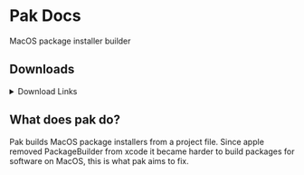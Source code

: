 # Pak Docs
MacOS package installer builder

## Downloads
<details>
<summary>Download Links</summary>
<br>
<a href="https://gitlab.com/Interfiber/pak/uploads/9cdd38569a5057cb00f1e516d186b13c/installer.pkg">Download v0.2.1</a>

<a href="https://gitlab.com/Interfiber/pak/uploads/5f506877c4500e1616a57a12915dfe07/installer.pkg">Download v0.2.0</a>

</details>


## What does pak do?
Pak builds MacOS package installers from a project file. Since apple removed PackageBuilder from xcode it became harder to build packages
for software on MacOS, this is what pak aims to fix.
